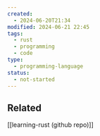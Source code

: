 ```yaml
---
created:
  - 2024-06-20T21:34
modified: 2024-06-21 22:45
tags:
  - rust
  - programming
  - code
type:
  - programming-language
status:
  - not-started
---
```

## Related 

[[learning-rust (github repo)]]
